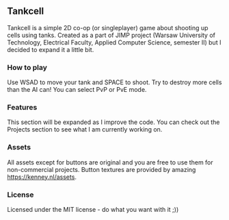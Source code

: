 ## Tankcell

Tankcell is a simple 2D co-op (or singleplayer) game about shooting up cells using tanks. Created as a part of JIMP
project (Warsaw University of Technology, Electrical Faculty, Applied Computer Science, semester II) but I decided to expand it a little bit.

### How to play

Use WSAD to move your tank and SPACE to shoot. Try to destroy more cells than the AI can! You can select PvP or PvE mode.

### Features

This section will be expanded as I improve the code. You can check out the Projects section to see what I am currently working on. 

### Assets

All assets except for buttons are original and you are free to use them for non-commercial projects. Button textures are
provided by amazing https://kenney.nl/assets.

### License

Licensed under the MIT license - do what you want with it ;))
